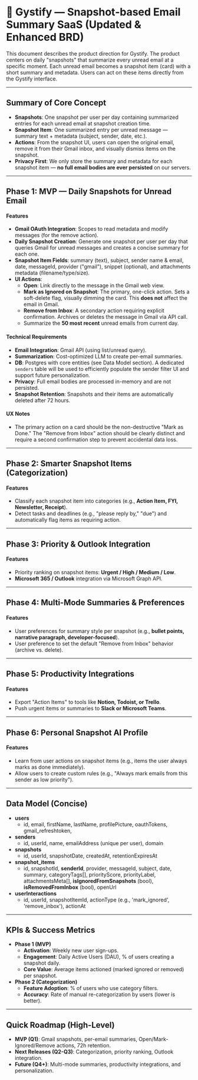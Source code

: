 # 📆 Gystify — Snapshot-based Email Summary SaaS (Updated & Enhanced BRD)

This document describes the product direction for Gystify. The product centers on daily "snapshots" that summarize every unread email at a specific moment. Each unread email becomes a snapshot item (card) with a short summary and metadata. Users can act on these items directly from the Gystify interface.

---

## Summary of Core Concept

- **Snapshots**: One snapshot per user per day containing summarized entries for each unread email at snapshot creation time.
- **Snapshot Item**: One summarized entry per unread message — summary text + metadata (subject, sender, date, etc.).
- **Actions**: From the snapshot UI, users can open the original email, remove it from their Gmail inbox, and visually dismiss items on the snapshot.
- **Privacy First**: We only store the summary and metadata for each snapshot item — **no full email bodies are ever persisted** on our servers.

---

## Phase 1: MVP — Daily Snapshots for Unread Email

#### **Features**

- **Gmail OAuth Integration**: Scopes to read metadata and modify messages (for the remove action).
- **Daily Snapshot Creation**: Generate one snapshot per user per day that queries Gmail for unread messages and creates a concise summary for each one.
- **Snapshot Item Fields**: summary (text), subject, sender name & email, date, messageId, provider ("gmail"), snippet (optional), and attachments metadata (filename/type/size).
- **UI Actions**:
  - **Open**: Link directly to the message in the Gmail web view.
  - **Mark as Ignored on Snapshot**: The primary, one-click action. Sets a soft-delete flag, visually dimming the card. This **does not** affect the email in Gmail.
  - **Remove from Inbox**: A secondary action requiring explicit confirmation. Archives or deletes the message in Gmail via API call.
  - Summarize the **50 most recent** unread emails from current day.

#### **Technical Requirements**

- **Email Integration**: Gmail API (using list/unread query).
- **Summarization**: Cost-optimized LLM to create per-email summaries.
- **DB**: Postgres with core entities (see Data Model section). A dedicated `senders` table will be used to efficiently populate the sender filter UI and support future personalization.
- **Privacy**: Full email bodies are processed in-memory and are not persisted.
- **Snapshot Retention**: Snapshots and their items are automatically deleted after 72 hours.

#### **UX Notes**

- The primary action on a card should be the non-destructive "Mark as Done." The "Remove from Inbox" action should be clearly distinct and require a second confirmation step to prevent accidental data loss.

---

## Phase 2: Smarter Snapshot Items (Categorization)

#### **Features**

- Classify each snapshot item into categories (e.g., **Action Item, FYI, Newsletter, Receipt**).
- Detect tasks and deadlines (e.g., "please reply by," "due") and automatically flag items as requiring action.

---

## Phase 3: Priority & Outlook Integration

#### **Features**

- Priority ranking on snapshot items: **Urgent / High / Medium / Low**.
- **Microsoft 365 / Outlook** integration via Microsoft Graph API.

---

## Phase 4: Multi-Mode Summaries & Preferences

#### **Features**

- User preferences for summary style per snapshot (e.g., **bullet points, narrative paragraph, developer-focused**).
- User preference to set the default "Remove from Inbox" behavior (archive vs. delete).

---

## Phase 5: Productivity Integrations

#### **Features**

- Export "Action Items" to tools like **Notion, Todoist, or Trello**.
- Push urgent items or summaries to **Slack or Microsoft Teams**.

---

## Phase 6: Personal Snapshot AI Profile

#### **Features**

- Learn from user actions on snapshot items (e.g., items the user always marks as done immediately).
- Allow users to create custom rules (e.g., "Always mark emails from this sender as low priority").

---

## Data Model (Concise)

- **users**
  - id, email, firstName, lastName, profilePicture, oauthTokens, gmail_refreshtoken,
- **senders**
  - id, userId, name, emailAddress (unique per user), domain
- **snapshots**
  - id, userId, snapshotDate, createdAt, retentionExpiresAt
- **snapshot_items**
  - id, snapshotId, **senderId**, provider, messageId, subject, date, summary, categoryTags[], priorityScore, priorityLabel, attachmentsMeta[], **isIgnoredFromSnapshots** (bool), **isRemovedFromInbox** (bool), openUrl
- **userInteractions**
  - id, userId, snapshotItemId, actionType (e.g., 'mark_ignored', 'remove_inbox'), actionAt

---

## KPIs & Success Metrics

- **Phase 1 (MVP)**
  - **Activation**: Weekly new user sign-ups.
  - **Engagement**: Daily Active Users (DAU), % of users creating a snapshot daily.
  - **Core Value**: Average items actioned (marked ignored or removed) per snapshot.
- **Phase 2 (Categorization)**
  - **Feature Adoption**: % of users who use category filters.
  - **Accuracy**: Rate of manual re-categorization by users (lower is better).

---

## Quick Roadmap (High-Level)

- **MVP (Q1)**: Gmail snapshots, per-email summaries, Open/Mark-Ignored/Remove actions, 72h retention.
- **Next Releases (Q2-Q3)**: Categorization, priority ranking, Outlook integration.
- **Future (Q4+)**: Multi-mode summaries, productivity integrations, and personalization.
